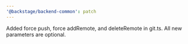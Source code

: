 ```yaml
---
'@backstage/backend-common': patch
---
```


Added force push, force addRemote, and deleteRemote in git.ts. All new parameters are optional.

